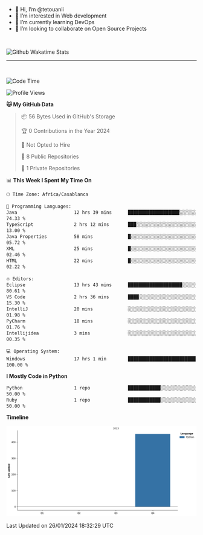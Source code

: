 - 👋 Hi, I’m @tetouanii
- 👀 I’m interested in Web development
- 🌱 I’m currently learning DevOps
- 💞️ I’m looking to collaborate on Open Source Projects

<br/>


![Github Wakatime Stats](https://github-readme-stats.vercel.app/api/wakatime/?username=@walidbosso&layout=compact&&theme=default&link="https://www.github.com/USERNAME/") 

--- 

<br/>


  
<!--START_SECTION:waka-->
![Code Time](http://img.shields.io/badge/Code%20Time-35%20hrs%2045%20mins-blue)

![Profile Views](http://img.shields.io/badge/Profile%20Views-0-blue)

**🐱 My GitHub Data** 

> 📦 56 Bytes Used in GitHub's Storage 
 > 
> 🏆 0 Contributions in the Year 2024
 > 
> 🚫 Not Opted to Hire
 > 
> 📜 8 Public Repositories 
 > 
> 🔑 1 Private Repositories 
 > 
📊 **This Week I Spent My Time On** 

```text
🕑︎ Time Zone: Africa/Casablanca

💬 Programming Languages: 
Java                     12 hrs 39 mins      ███████████████████░░░░░░   74.33 % 
TypeScript               2 hrs 12 mins       ███░░░░░░░░░░░░░░░░░░░░░░   13.00 % 
Java Properties          58 mins             █░░░░░░░░░░░░░░░░░░░░░░░░   05.72 % 
XML                      25 mins             █░░░░░░░░░░░░░░░░░░░░░░░░   02.46 % 
HTML                     22 mins             █░░░░░░░░░░░░░░░░░░░░░░░░   02.22 % 

🔥 Editors: 
Eclipse                  13 hrs 43 mins      ████████████████████░░░░░   80.61 % 
VS Code                  2 hrs 36 mins       ████░░░░░░░░░░░░░░░░░░░░░   15.30 % 
IntelliJ                 20 mins             ░░░░░░░░░░░░░░░░░░░░░░░░░   01.98 % 
PyCharm                  18 mins             ░░░░░░░░░░░░░░░░░░░░░░░░░   01.76 % 
Intellijidea             3 mins              ░░░░░░░░░░░░░░░░░░░░░░░░░   00.35 % 

💻 Operating System: 
Windows                  17 hrs 1 min        █████████████████████████   100.00 % 
```

**I Mostly Code in Python** 

```text
Python                   1 repo              ████████████░░░░░░░░░░░░░   50.00 % 
Ruby                     1 repo              ████████████░░░░░░░░░░░░░   50.00 % 
```



**Timeline**

![Lines of Code chart](https://raw.githubusercontent.com/tetouanii/tetouanii/main/assets/bar_graph.png)


 Last Updated on 26/01/2024 18:32:29 UTC
<!--END_SECTION:waka-->
